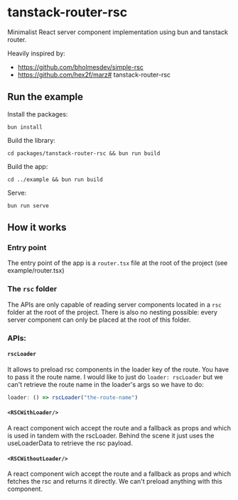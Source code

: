 # tanstack-router-rsc

Minimalist React server component implementation using bun and tanstack router.

Heavily inspired by:
- https://github.com/bholmesdev/simple-rsc
- https://github.com/hex2f/marz# tanstack-router-rsc


## Run the example

Install the packages:
```
bun install
```

Build the library:
```
cd packages/tanstack-router-rsc && bun run build
```

Build the app:
```
cd ../example && bun run build
```

Serve:
```
bun run serve
```

## How it works

### Entry point

The entry point of the app is a `router.tsx` file at the root of the project (see example/router.tsx)

### The `rsc` folder

The APIs are only capable of reading server components located in a `rsc` folder at the root of the project. There is also no nesting possible: every server component can only be placed at the root of this folder.

### APIs:

#### `rscLoader`

It allows to preload rsc components in the loader key of the route. You have to pass it the route name. I would like to just do `loader: rscLoader` but we can't retrieve the route name in  the loader's args so we have to do:

```javascript
loader: () => rscLoader("the-route-name")
```

#### `<RSCWithLoader/>`

A react component wich accept the route and a fallback as props and which is used in tandem with the rscLoader. Behind the scene it just uses the useLoaderData to retrieve the rsc payload.

#### `<RSCWithoutLoader/>`

A react component wich accept the route and a fallback as props and which fetches the rsc and returns it directly. We can't preload anything with this component.






